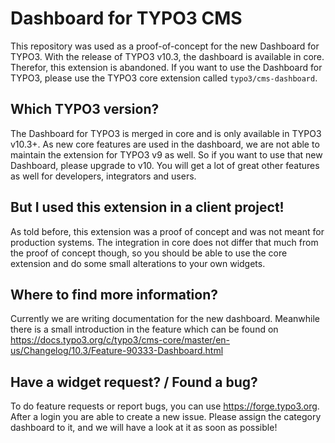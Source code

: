 # Dashboard for TYPO3 CMS
This repository was used as a proof-of-concept for the new
Dashboard for TYPO3. With the release of TYPO3 v10.3, the
dashboard is available in core. Therefor, this extension is
abandoned. If you want to use the Dashboard for TYPO3, please
use the TYPO3 core extension called `typo3/cms-dashboard`.

## Which TYPO3 version?
The Dashboard for TYPO3 is merged in core and is only available
in TYPO3 v10.3+. As new core features are used in the dashboard,
we are not able to maintain the extension for TYPO3 v9 as well. 
So if you want to use that new Dashboard, please upgrade to v10.
You will get a lot of great other features as well for developers,
integrators and users.

## But I used this extension in a client project!
As told before, this extension was a proof of concept and was not
meant for production systems. The integration in core does not differ
that much from the proof of concept though, so you should be able to
use the core extension and do some small alterations to your own
widgets.

## Where to find more information?
Currently we are writing documentation for the new dashboard. Meanwhile
there is a small introduction in the feature which can be found on
https://docs.typo3.org/c/typo3/cms-core/master/en-us/Changelog/10.3/Feature-90333-Dashboard.html

## Have a widget request? / Found a bug?
To do feature requests or report bugs, you can use https://forge.typo3.org.
After a login you are able to create a new issue. Please assign the category
dashboard to it, and we will have a look at it as soon as possible!
